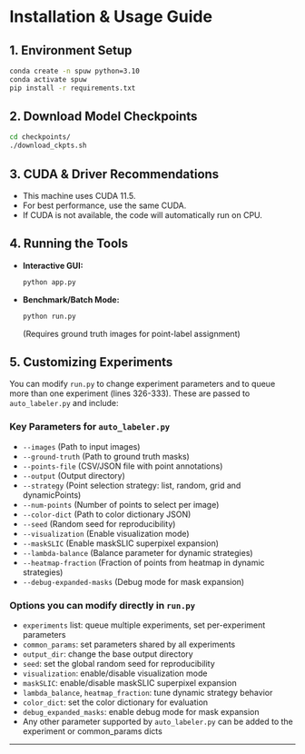 # Installation & Usage Guide

## 1. Environment Setup

```bash
conda create -n spuw python=3.10
conda activate spuw
pip install -r requirements.txt
```

## 2. Download Model Checkpoints

```bash
cd checkpoints/
./download_ckpts.sh
```

## 3. CUDA & Driver Recommendations

- This machine uses CUDA 11.5.
- For best performance, use the same CUDA.
- If CUDA is not available, the code will automatically run on CPU.

## 4. Running the Tools

- **Interactive GUI:**
  ```bash
  python app.py
  ```
- **Benchmark/Batch Mode:**
  ```bash
  python run.py
  ```
  (Requires ground truth images for point-label assignment)

## 5. Customizing Experiments

You can modify `run.py` to change experiment parameters and to queue more than one experiment (lines 326-333). These are passed to `auto_labeler.py` and include:

### Key Parameters for `auto_labeler.py`
- `--images` (Path to input images)
- `--ground-truth` (Path to ground truth masks)
- `--points-file` (CSV/JSON file with point annotations)
- `--output` (Output directory)
- `--strategy` (Point selection strategy: list, random, grid and dynamicPoints)
- `--num-points` (Number of points to select per image)
- `--color-dict` (Path to color dictionary JSON)
- `--seed` (Random seed for reproducibility)
- `--visualization` (Enable visualization mode)
- `--maskSLIC` (Enable maskSLIC superpixel expansion)
- `--lambda-balance` (Balance parameter for dynamic strategies)
- `--heatmap-fraction` (Fraction of points from heatmap in dynamic strategies)
- `--debug-expanded-masks` (Debug mode for mask expansion)

### Options you can modify directly in `run.py`
- `experiments` list: queue multiple experiments, set per-experiment parameters
- `common_params`: set parameters shared by all experiments
- `output_dir`: change the base output directory
- `seed`: set the global random seed for reproducibility
- `visualization`: enable/disable visualization mode
- `maskSLIC`: enable/disable maskSLIC superpixel expansion
- `lambda_balance`, `heatmap_fraction`: tune dynamic strategy behavior
- `color_dict`: set the color dictionary for evaluation
- `debug_expanded_masks`: enable debug mode for mask expansion
- Any other parameter supported by `auto_labeler.py` can be added to the experiment or common_params dicts

---
